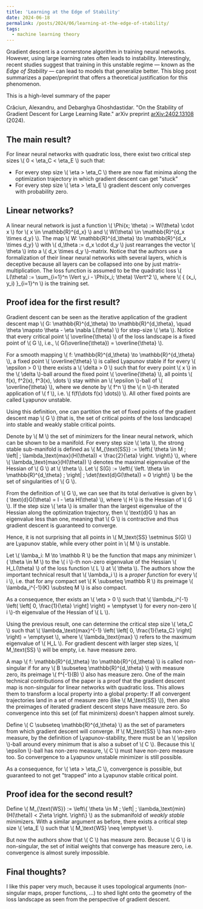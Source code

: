 ```yaml
---
title: 'Learning at the Edge of Stability'
date: 2024-06-18
permalink: /posts/2024/06/learning-at-the-edge-of-stability/
tags:
  - machine learning theory
---
```


Gradient descent is a cornerstone algorithm in training neural networks. However, using large learning rates often leads to instability. Interestingly, recent studies suggest that training in this unstable regime — known as the _Edge of Stability_ — can lead to models that generalize better. This blog post summarizes a paper/preprint that offers a theoretical justification for this phenomenon.

This is a high-level summary of the paper

Crăciun, Alexandru, and Debarghya Ghoshdastidar. "On the Stability of Gradient Descent for Large Learning Rate." arXiv preprint [arXiv:2402.13108](https://arxiv.org/abs/2402.13108) (2024).

## The main result?

For linear neural networks with quadratic loss, there exist two critical step sizes \\( 0 < \eta_C < \eta_E \\) such that:

- For every step size \\( \eta > \eta_C \\) there are now flat minima along the optimization trajectory in which gradient descent can get "stuck"
- For every step size \\( \eta > \eta_E \\) gradient descent only converges with probability zero.

## Linear networks?

A linear neural network is just a function \\( \Phi(x; \theta) := W(\theta) \cdot x \\) for \\( x \in \mathbb{R}^{d_x} \\) and \\( W(\theta) \in \mathbb{R}^{d_x \times d_y} \\). The map \\( W: \mathbb{R}^{d_\theta} \to \mathbb{R}^{d_x \times d_y} \\) with \\( d_\theta := d_x \cdot d_y \\) just rearranges the vector \\( \theta \\) into a \\( d_x \times d_y \\)-matrix. Notice that the authors use a formalization of their linear neural networks with several layers, which is deceptive because all layers can be collapsed into one by just matrix-multiplication. The loss function is assumed to be the quadratic loss \\( L(\theta) := \sum_{i=1}^n \Vert y_i - \Phi(x_i; \theta) \Vert^2 \\), where \\( { (x_i, y_i) }_{i=1}^n \\) is the training set.

## Proof idea for the first result?

Gradient descent can be seen as the iterative application of the gradient descent map \\( G: \mathbb{R}^{d_\theta} \to \mathbb{R}^{d_\theta}, \quad \theta \mapsto \theta - \eta \nabla L(\theta) \\) for step-size \\( \eta \\). Notice that every critical point \\( \overline{\theta} \\) of the loss landscape is a fixed point of \\( G \\), i.e., \\( G(\overline{\theta}) = \overline{\theta} \\).

For a smooth mapping \\( f: \mathbb{R}^{d_\theta} \to \mathbb{R}^{d_\theta} \\), a fixed point \\( \overline{\theta} \\) is called Lyapunov stable if for every \\( \epsilon > 0 \\) there exists a \\( \delta > 0 \\) such that for every point \\( x \\) in the \\( \delta \\)-ball around the fixed point \\( \overline{\theta} \\), all points \\( f(x), f^2(x), f^3(x), \dots \\) stay within an \\( \epsilon \\)-ball of \\( \overline{\theta} \\), where we denote by \\( f^n \\) the \\( n \\)-th iterated application of \\( f \\), i.e. \\( f(f(\dots f(x) \dots)) \\). All other fixed points are called Lyapunov unstable.

Using this definition, one can partition the set of fixed points of the gradient descent map \\( G \\) (that is, the set of critical points of the loss landscape) into stable and weakly stable critical points.

Denote by \\( M \\) the set of minimizers for the linear neural network, which can be shown to be a manifold. For every step size \\( \eta \\), the strong stable sub-manifold is defined as \\( M_{\text{SS}} := \left\\{ \theta \in M \; \left| \; \lambda_\text{max}(H(\theta)) < \frac{2}{\eta} \right. \right\\} \\), where \\( \lambda_\text{max}(H(\theta)) \\) denotes the maximal eigenvalue of the Hessian of \\( G \\) at \\( \theta \\). Let \\( S(G) := \left\\{ \left. \theta \in \mathbb{R}^{d_\theta} \; \right| \; \det(\text{d}G(\theta)) = 0 \right\\} \\) be the set of singularities of \\( G \\).

From the definition of \\( G \\), we can see that its total derivative is given by \\( \text{d}G(\theta) = I - \eta H(\theta) \\), where \\( H \\) is the Hessian of \\( G \\). If the step size \\( \eta \\) is smaller than the largest eigenvalue of the Hessian along the optimization trajectory, then \\( \text{d}G \\) has an eigenvalue less than one, meaning that \\( G \\) is contractive and thus gradient descent is guaranteed to converge.

Hence, it is not surprising that all points in \\( M_\text{SS} \setminus S(G) \\) are Lyapunov stable, while every other point in \\( M \\) is unstable.

Let \\( \lamba_i: M \to \mathbb R \\) be the function that maps any minimizer \\( \theta \in M \\) to the \\( i \\)-th non-zero eigenvalue of the Hessian \\( H_L(\theta) \\) of the loss function \\( L \\) at \\( \theta \\). The authors show the important technical result that \\( \lambda_i \\) is a _proper function_ for every \\( i \\), i.e. that for any compact set \\( K \subseteq \mathbb R \\) its preimage \\( \lambda_i^{-1}(K) \substeq M \\) is also compact.

As a consequence, ther exists an \\( \eta > 0 \\) such that \\( \lambda_i^{-1} \\left( \\left[ 0, \frac{1}{\eta} \\right] \\right) = \emptyset \\) for every non-zero \\( i \\)-th eigenvalue of the Hessian of \\( L \\).

Using the previous result, one can determine the critical step size \\( \eta_C \\) such that \\( \lambda_\text{max}^{-1} \\left( \\left[ 0, \frac{1}{\eta_C} \\right] \\right) = \emptyset \\), where \\( \lambda_\text{max} \\) refers to the maximum eigenvalue of \\( H_L \\). For gradient descent with larger step sizes, \\( M_\text{SS} \\) will be empty, i.e. have measure zero.

A map \\( f: \mathbb{R}^{d_\theta} \to \mathbb{R}^{d_\theta} \\) is called non-singular if for any \\( B \subseteq \mathbb{R}^{d_\theta} \\) with measure zero, its preimage \\( f^{-1}(B) \\) also has measure zero. One of the main technical contributions of the paper is a proof that the gradient descent map is non-singular for linear networks with quadratic loss. This allows them to transform a local property into a global property: If all convergent trajectories land in a set of measure zero (like \\( M_\text{SS} \\)), then also the preimages of iterated gradient descent steps have measure zero. So convergence into this set (of flat minimizers) doesn't happen almost surely.

Define \\( C \subseteq \mathbb{R}^{d_\theta} \\) as the set of parameters from which gradient descent will converge. If \\( M_\text{SS} \\) has non-zero measure, by the definition of Lyapunov-stability, there must be an \\( \epsilon \\)-ball around every minimum that is also a subset of \\( C \\). Because this \\( \epsilon \\)-ball has non-zero measure, \\( C \\) must have non-zero measure too. So convergence to a Lyapunov unstable minimizer is still possible.

As a consequence, for \\( \eta > \eta_C \\), convergence is possible, but guaranteed to not get "trapped" into a Lyapunov stable critical point.

## Proof idea for the second result?

Define \\( M_{\text{WS}} := \left\\{ \theta \in M \; \left| \; \lambda_\text{min}(H(\theta)) < 2\eta \right. \right\\} \\) as the submanifold of _weakly stable_ minimizers. With a similar argument as before, there exists a critical step size \\( \eta_E \\) such that \\( M_\text{WS} \neq \emptyset \\).

But now the authors show that \\( C \\) has measure zero. Because \\( G \\) is non-singular, the set of initial weights that converge has measure zero, i.e. convergence is almost surely impossible.

## Final thoughts?

I like this paper very much, because it uses topological arguments (non-singular maps, proper functions, ...) to shed light onto the geometry of the loss landscape as seen from the perspective of gradient descent.
